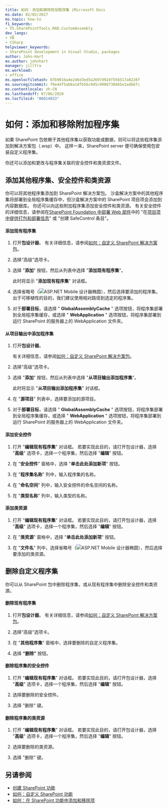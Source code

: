 ```yaml
---
title: 如何：添加和移除附加程序集 |Microsoft Docs
ms.date: 02/02/2017
ms.topic: how-to
f1_keywords:
- VS.SharePointTools.RAD.CustomAssembly
dev_langs:
- VB
- CSharp
helpviewer_keywords:
- SharePoint development in Visual Studio, packages
author: John-Hart
ms.author: johnhart
manager: jillfra
ms.workload:
- office
ms.openlocfilehash: 07b9016a4e246d3ed5a2697d924f556517a8226f
ms.sourcegitcommit: f9e44f5ab6a1dfb56c945c9986730465e1adb6fc
ms.contentlocale: zh-CN
ms.lasthandoff: 07/06/2020
ms.locfileid: "86014833"
---
```

# <a name="how-to-add-and-remove-additional-assemblies"></a>如何：添加和移除附加程序集
  如果 SharePoint 包依赖于其他程序集以获取功能或数据，则可以将这些程序集添加到解决方案包（.wsp）中。 这样一来，SharePoint server 便可确保使用包安装自定义程序集。

 你还可以添加和更改与程序集关联的安全控件和类资源文件。

## <a name="add-additional-assemblies-safe-controls-and-class-resources"></a>添加其他程序集、安全控件和类资源
 你可以将其他程序集添加到 SharePoint 解决方案包。 沙盒解决方案中的其他程序集将部署到全局程序集缓存中，但沙盒解决方案中的 SharePoint 项目项会添加到内容数据库。 你还可以向这些附加程序集添加安全控件和类资源。 有关安全控件的详细信息，请参阅在[SharePoint Foundation 中部署 Web 部件](/previous-versions/office/developer/sharepoint-2010/cc768621(v=office.14))中的 "在[项目项中提供打包和部署信息](../sharepoint/providing-packaging-and-deployment-information-in-project-items.md)" 或 "创建 SafeControl 条目"。

#### <a name="to-add-an-existing-assembly"></a>添加现有程序集

1. 打开**包设计器**。 有关详细信息，请参阅[如何：自定义 SharePoint 解决方案包](../sharepoint/how-to-customize-a-sharepoint-solution-package.md)。

2. 选择“高级”选项卡。

3. 选择 "**添加**" 按钮，然后从列表中选择 "**添加现有程序集**"。

     此时将显示 "**添加现有程序集**" 对话框。

4. 选择省略号（![ASP.NET Mobile 设计器椭圆](../sharepoint/media/mwellipsis.gif "ASP.NET 移动设计器中的省略号")），然后选择要添加的程序集。 出于可移植性的目的，我们建议使用相对路径到选定的程序集。

5. 对于**部署目标**，请选择 " **GlobalAssemblyCache** " 选项按钮，将程序集部署到全局程序集缓存，或选择 " **WebApplication** " 选项按钮，将程序集部署到运行 SharePoint 的服务器上的 WebApplication 文件夹。

#### <a name="to-add-an-assembly-from-project-output"></a>从项目输出中添加程序集

1. 打开**包设计器**。

     有关详细信息，请参阅[如何：自定义 SharePoint 解决方案包](../sharepoint/how-to-customize-a-sharepoint-solution-package.md)。

2. 选择“高级”选项卡。

3. 选择 "**添加**" 按钮，然后从列表中选择 "**从项目输出添加程序集**"。

     此时将显示 "**从项目输出添加程序集**" 对话框。

4. 在 "**源项目**" 列表中，选择要添加的源项目。

5. 对于**部署目标**，请选择 " **GlobalAssemblyCache** " 选项按钮，将程序集部署到全局程序集缓存，或选择 " **WebApplication** " 选项按钮，将程序集部署到运行 SharePoint 的服务器上的 WebApplication 文件夹。

#### <a name="to-add-a-safe-control"></a>添加安全控件

1. 打开 "**编辑现有程序集**" 对话框。 若要实现此目的，请打开包设计器，选择 "**高级**" 选项卡，选择一个程序集，然后选择 "**编辑**" 按钮。

2. 在 "**安全控件**" 窗格中，选择 "**单击此处添加新项**" 按钮。

3. 在 "**程序集名称**" 列中，输入程序集的名称。

4. 在 "**命名空间**" 列中，输入安全控件的命名空间的名称。

5. 在 "**类型名称**" 列中，输入类型的名称。

#### <a name="to-add-a-class-resource"></a>添加类资源

1. 打开 "**编辑现有程序集**" 对话框。 若要实现此目的，请打开包设计器，选择 "**高级**" 选项卡，选择一个程序集，然后选择 "**编辑**" 按钮。

2. 在 "**类资源**" 窗格中，选择 "**单击此处添加新项**" 按钮。

3. 在 "**文件名**" 列中，选择省略号（![ASP.NET Mobile 设计器椭圆](../sharepoint/media/mwellipsis.gif "ASP.NET 移动设计器中的省略号")），然后选择要添加的类资源。

## <a name="delete-custom-assemblies"></a>删除自定义程序集
 你可以从 SharePoint 包中删除程序集，或从现有程序集中删除安全控件和类资源。

#### <a name="to-delete-an-existing-assembly"></a>删除现有程序集

1. 打开**包设计器**。 有关详细信息，请参阅[如何：自定义 SharePoint 解决方案包](../sharepoint/how-to-customize-a-sharepoint-solution-package.md)。

2. 选择“高级”选项卡。

3. 在 "**其他程序集**" 窗格中，选择要删除的自定义程序集。

4. 选择 **“删除”** 按钮。

#### <a name="to-delete-a-safe-control-for-an-assembly"></a>删除程序集的安全控件

1. 打开 "**编辑现有程序集**" 对话框。 若要实现此目的，请打开包设计器，选择 "**高级**" 选项卡，选择一个程序集，然后选择 "**编辑**" 按钮。

2. 选择要删除的安全控件。

3. 选择 "删除" 键。

#### <a name="to-delete-a-class-resource-for-an-assembly"></a>删除程序集的类资源

1. 打开 "**编辑现有程序集**" 对话框。 若要实现此目的，请打开包设计器，选择 "**高级**" 选项卡，选择一个程序集，然后选择 "**编辑**" 按钮。

2. 选择要删除的类资源。

3. 选择 "删除" 键。

## <a name="see-also"></a>另请参阅
- [创建 SharePoint 功能](../sharepoint/creating-sharepoint-features.md)
- [如何：自定义 SharePoint 功能](../sharepoint/how-to-customize-a-sharepoint-feature.md)
- [如何：在 SharePoint 功能中添加和移除项](../sharepoint/how-to-add-and-remove-items-to-sharepoint-features.md)
